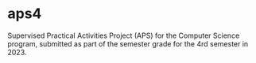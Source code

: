 # aps4
Supervised Practical Activities Project (APS) for the Computer Science program, submitted as part of the semester grade for the 4rd semester in 2023.
